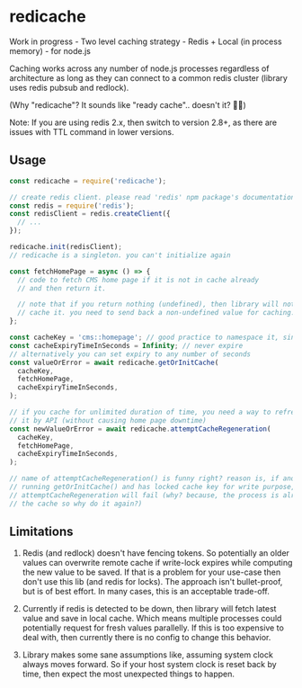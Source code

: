 # redicache
Work in progress - Two level caching strategy - Redis + Local (in process memory) - for node.js

Caching works across any number of node.js processes regardless of architecture as long as they can connect to a common redis cluster (library uses redis pubsub and redlock).

(Why "redicache"? It sounds like "ready cache".. doesn't it? 🤷‍♂️)

Note: If you are using redis 2.x, then switch to version 2.8+, as there are issues with TTL command in lower versions.

## Usage

```js
const redicache = require('redicache');

// create redis client. please read 'redis' npm package's documentation for this.
const redis = require('redis');
const redisClient = redis.createClient({
  // ...
});

redicache.init(redisClient);
// redicache is a singleton. you can't initialize again

const fetchHomePage = async () => {
  // code to fetch CMS home page if it is not in cache already
  // and then return it.

  // note that if you return nothing (undefined), then library will not
  // cache it. you need to send back a non-undefined value for caching.
};

const cacheKey = 'cms::homepage'; // good practice to namespace it, since redis is global
const cacheExpiryTimeInSeconds = Infinity; // never expire
// alternatively you can set expiry to any number of seconds
const valueOrError = await redicache.getOrInitCache(
  cacheKey,
  fetchHomePage,
  cacheExpiryTimeInSeconds,
);

// if you cache for unlimited duration of time, you need a way to refresh
// it by API (without causing home page downtime)
const newValueOrError = await redicache.attemptCacheRegeneration(
  cacheKey,
  fetchHomePage,
  cacheExpiryTimeInSeconds,
);

// name of attemptCacheRegeneration() is funny right? reason is, if another process is
// running getOrInitCache() and has locked cache key for write purpose, then
// attemptCacheRegeneration will fail (why? because, the process is already refreshing
// the cache so why do it again?)
```

## Limitations

1. Redis (and redlock) doesn't have fencing tokens. So potentially an older values can overwrite remote cache if write-lock expires while computing the new value to be saved. If that is a problem for your use-case then don't use this lib (and redis for locks). The approach isn't bullet-proof, but is of best effort. In many cases, this is an acceptable trade-off.

2. Currently if redis is detected to be down, then library will fetch latest value and save in local cache. Which means multiple processes could potentially request for fresh values parallelly. If this is too expensive to deal with, then currently there is no config to change this behavior.

3. Library makes some sane assumptions like, assuming system clock always moves forward. So if your host system clock is reset back by time, then expect the most unexpected things to happen.